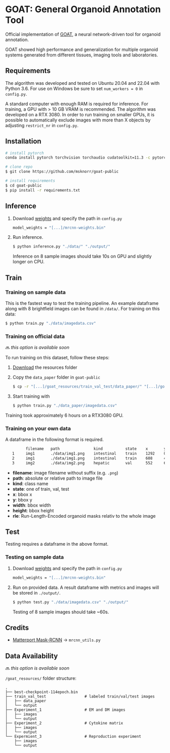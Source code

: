 # GOAT: General Organoid Annotation Tool
Official implementation of [GOAT](https://github.com/msknorr/goat-public), a neural network-driven tool for organoid annotation.

GOAT showed high performance and generalization for multiple organoid systems generated
from different tissues, imaging tools and laboratories.


## Requirements

The algorithm was developed and tested on Ubuntu 20.04 and 22.04 with Python 3.6.
For use on Windows be sure to set `num_workers = 0` in `config.py`.

A standard computer with enough RAM is required for inference. For training, a GPU with > 10 GB VRAM is recommended. The algorithm was developed on a RTX 3080. In order to run training on smaller GPUs, it is possible to automatically exclude images with more than X objects by adjusting `restrict_nr` in `config.py`.  

## Installation
```sh
# install pytorch
conda install pytorch torchvision torchaudio cudatoolkit=11.3 -c pytorch
```
```sh
# clone repo
$ git clone https://github.com/msknorr/goat-public
```
```sh
# install requirements
$ cd goat-public
$ pip install -r requirements.txt
```

## Inference

1. Download [weights](https://drive.google.com/file/d/1WvuRfUu613QLxJR2IOsH4wwWxuQ7TJ8p/view?usp=sharing) and specify the path in `config.py`
   ```sh
   model_weights = "[...]/mrcnn-weights.bin"
   ```
2. Run inference. 
   ```sh
   $ python inference.py "./data/" "./output/"
   ```
   Inference on 8 sample images should take 10s on GPU and slightly longer on CPU. 
## Train
###  Training on sample data
This is the fastest way to test the training pipeline.
An example dataframe along with 8 brightfield images can be found in ``/data/``.
For training on this data:
   ```sh
   $ python train.py "./data/imagedata.csv"
   ``` 

###
###  Training on official data 
:soon: *this option is available soon*

To run training on this dataset, follow these steps:
1. [Download](https://zenodo.org/) the resources folder
2. Copy the `data_paper` folder in `goat-public`
     ```sh
   $ cp -r "[...]/goat_resources/train_val_test/data_paper/" "[...]/goat-public/data_paper/"
   ``` 
3. Start training with

   ```sh
   $ python train.py "./data_paper/imagedata.csv"
   ``` 
Training took approximately 6 hours on a RTX3080 GPU.
###
###  Training on your own data
A dataframe in the following format is required.
   ```sh
            filename   path               kind          state    x       y     width   height   rle
      1     img1       ./data/img1.png    intestinal    train    1292    0     240     162      <...>
      2     img1       ./data/img1.png    intestinal    train    608     486   333     387      <...>
      3     img2       ./data/img2.png    hepatic       val      552     693   248     267      <...>
   ```
- <b>filename</b>: image filename without suffix (e.g. `.png`)
- <b>path</b>: absolute or relative path to image file
- <b>kind</b>: class name
- <b>state</b>: one of train, val, test
- <b>x</b>: bbox x
- <b>y</b>: bbox y
- <b>width</b>: bbox width
- <b>height</b>: bbox height
- <b>rle</b>: Run-Length-Encoded organoid masks relativ to the whole image

## Test
Testing requires a dataframe in the above format.
###  Testing on sample data

1. Download [weights](https://drive.google.com/file/d/1WvuRfUu613QLxJR2IOsH4wwWxuQ7TJ8p/view?usp=sharing) and specify the path in `config.py`
   ```sh
   model_weights = "[...]/mrcnn-weights.bin"
   ```
2. Run on provided data. A result dataframe with metrics and images will be stored in `./output/`.
   ```sh
   $ python test.py "./data/imagedata.csv" "./output/"
   ``` 
   Testing of 8 sample images should take ~60s.

   
## Credits
- [Matterport Mask-RCNN](https://github.com/matterport/Mask_RCNN) -> `mrcnn_utils.py`

## Data Availability
:soon: *this option is available soon*

``/goat_resources/`` folder structure:

    .
    ├── best-checkpoint-114epoch.bin
    ├── train_val_test                 # labeled train/val/test images
    │   ├── data_paper  
    │   └── output
    ├── Experiment_1                   # EM and DM images
    │   ├── images  
    │   └── output 
    ├── Experiment_2                   # Cytokine matrix
    │   ├── images  
    │   └── output
    └── Expermient_3                   # Reproduction experiment
        ├── images  
        └── output
